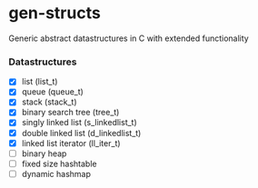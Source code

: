 # gen-structs
Generic abstract datastructures in C with extended functionality

### Datastructures
- [x] list (list_t)
- [x] queue (queue_t)
- [x] stack (stack_t)
- [x] binary search tree (tree_t)
- [x] singly linked list (s_linkedlist_t)
- [x] double linked list (d_linkedlist_t)
- [x] linked list iterator (ll_iter_t)
- [ ] binary heap
- [ ] fixed size hashtable
- [ ] dynamic hashmap
